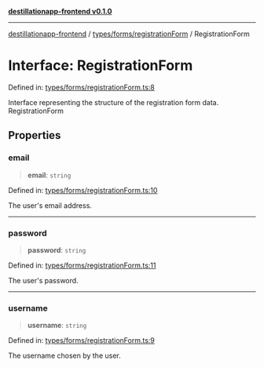 [**destillationapp-frontend v0.1.0**](../../../../README.md)

***

[destillationapp-frontend](../../../../modules.md) / [types/forms/registrationForm](../README.md) / RegistrationForm

# Interface: RegistrationForm

Defined in: [types/forms/registrationForm.ts:8](https://github.com/DestillApp/main/blob/ec2df52a50a22efb35f12a0243274f6d03fbca52/frontend/src/types/forms/registrationForm.ts#L8)

Interface representing the structure of the registration form data.
 RegistrationForm

## Properties

### email

> **email**: `string`

Defined in: [types/forms/registrationForm.ts:10](https://github.com/DestillApp/main/blob/ec2df52a50a22efb35f12a0243274f6d03fbca52/frontend/src/types/forms/registrationForm.ts#L10)

The user's email address.

***

### password

> **password**: `string`

Defined in: [types/forms/registrationForm.ts:11](https://github.com/DestillApp/main/blob/ec2df52a50a22efb35f12a0243274f6d03fbca52/frontend/src/types/forms/registrationForm.ts#L11)

The user's password.

***

### username

> **username**: `string`

Defined in: [types/forms/registrationForm.ts:9](https://github.com/DestillApp/main/blob/ec2df52a50a22efb35f12a0243274f6d03fbca52/frontend/src/types/forms/registrationForm.ts#L9)

The username chosen by the user.
